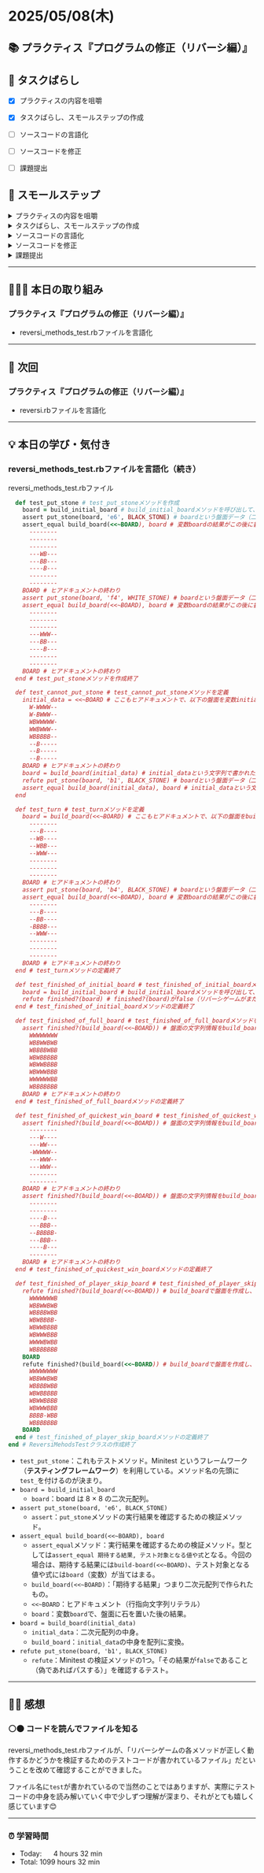 # 2025/05/08(木)
## 📚 プラクティス『プログラムの修正（リバーシ編）』


## 🧩 タスクばらし
- [x] プラクティスの内容を咀嚼
- [x] タスクばらし、スモールステップの作成
- [ ] ソースコードの言語化
- [ ] ソースコードを修正
- [ ] 課題提出


## 🐾 スモールステップ
<details><summary>プラクティスの内容を咀嚼</summary>

- [x] プラクティスの内容を咀嚼
</details>

<details><summary>タスクばらし、スモールステップの作成</summary>

- [x] タスクばらし、スモールステップの作成
</details>

<details><summary>ソースコードの言語化</summary>

- [ ] ソースコードの言語化 **※①から順に行う**
  - [x] ① reversi_methods_test.rb
  - [ ] ② reversi.rb
  - [ ] ③ reversi_methods.rb
  - [ ] ④ position.rb


</details>

<details><summary>ソースコードを修正</summary>

- [ ] ソースコードを修正
  - test_cannot_put_stone
    - [ ] 修正
  - test_finished_of_quickest_win_board
    - [ ] 修正
  - test_put_stone
    - [ ] 修正
  - test_turn
    - [ ] 修正
  - test_finished_of_full_board
    - [ ] 修正

</details>

<details><summary>課題提出</summary>

- [ ] 修正したソースコードを Pull Request としてアップ
- [ ] Pull Request としてアップした URL とテストコードの実行結果を提出
</details>


---


## 🧑🏻‍💻 本日の取り組み
### プラクティス『プログラムの修正（リバーシ編）』
- reversi_methods_test.rbファイルを言語化


---


## 🎯 次回
### プラクティス『プログラムの修正（リバーシ編）』
- reversi.rbファイルを言語化
    

---


## 💡 本日の学び・気付き
### reversi_methods_test.rbファイルを言語化（続き）
reversi_methods_test.rbファイル
```ruby
  def test_put_stone # test_put_stoneメソッドを作成
    board = build_initial_board # build_initial_boardメソッドを呼び出して、その結果をローカル変数boardに代入する。ここで得られるboardは、8×8の二次元配列。この変数boardを使って以降のテストで石を置いていく
    assert put_stone(board, 'e6', BLACK_STONE) # boardという盤面データ（二次元配列）に対して、'e6'の位置に黒石（BLACK_STONE）を置く処理を行うput_stoneメソッドの実行結果をassertメソッドで検証する
    assert_equal build_board(<<~BOARD), board # 変数boardの結果がこの後に書かれた盤面BOARD（期待する結果）になることをassert_equalメソッドで検証している
      --------
      --------
      --------
      ---WB---
      ---BB---
      ----B---
      --------
      --------
    BOARD # ヒアドキュメントの終わり
    assert put_stone(board, 'f4', WHITE_STONE) # boardという盤面データ（二次元配列）に対して、'f4'の位置に白石（WHITE_STONE）を置く処理を行うput_stoneメソッドの実行結果をassertメソッドで検証する
    assert_equal build_board(<<~BOARD), board # 変数boardの結果がこの後に書かれた盤面BOARD（期待する結果）になることをassert_equalメソッドで検証している
      --------
      --------
      --------
      ---WWW--
      ---BB---
      ----B---
      --------
      --------
    BOARD # ヒアドキュメントの終わり
  end # test_put_stoneメソッドを作成終了

  def test_cannot_put_stone # test_cannot_put_stoneメソッドを定義
    initial_data = <<~BOARD # ここもヒアドキュメントで、以下の盤面を変数initial_dataに代入
      W-WWWW--
      W-BWWW--
      WBWWWWW-
      WWBWWW--
      WBBBBB--
      --B-----
      --B-----
      --B-----
    BOARD # ヒアドキュメントの終わり
    board = build_board(initial_data) # initial_dataという文字列で書かれた盤面の情報をbuild_boardメソッドで配列に変換し、それを変数boardに代入する
    refute put_stone(board, 'b1', BLACK_STONE) # boardという盤面データ（二次元配列）に対して、'b1'の位置に黒石（BLACK_STONE）を置く処理を行うput_stoneメソッドの実行結果をrefuteメソッドで検証する
    assert_equal build_board(initial_data), board # initial_dataという文字列で書かれた盤面の情報をbuild_boardメソッドで配列に変換した情報（期待する結果）と、変数boardの中身が同じなのかassert_equalメソッドで検証している
  end

  def test_turn # test_turnメソッドを定義
    board = build_board(<<~BOARD) # ここもヒアドキュメントで、以下の盤面をbuild_boardメソッドで配列化し、その結果を変数boardに代入する。
      --------
      ---B----
      --WB----
      --WBB---
      --WWW---
      --------
      --------
      --------
    BOARD # ヒアドキュメントの終わり
    assert put_stone(board, 'b4', BLACK_STONE) # boardという盤面データ（二次元配列）に対して、'b4'の位置に黒石（BLACK_STONE）を置く処理を行うput_stoneメソッドの実行結果をassertメソッドで検証する
    assert_equal build_board(<<~BOARD), board # 変数boardの結果がこの後に書かれた盤面BOARD（期待する結果）になることをassert_equalメソッドで検証している
      --------
      ---B----
      --BB----
      -BBBB---
      --WWW---
      --------
      --------
      --------
    BOARD # ヒアドキュメントの終わり
  end # test_turnメソッドの定義終了

  def test_finished_of_initial_board # test_finished_of_initial_boardメソッドを定義
    board = build_initial_board # build_initial_boardメソッドを呼び出して、その戻り値をローカル変数boardに代入する
    refute finished?(board) # finished?(board)がfalse（リバーシゲームがまだ終了していない）であることをrefuteメソッドで検証する
  end # test_finished_of_initial_boardメソッドの定義終了

  def test_finished_of_full_board # test_finished_of_full_boardメソッドを定義
    assert finished?(build_board(<<~BOARD)) # 盤面の文字列情報をbuild_boardで配列化し、finished?で終了していることをassertメソッドで検証する。
      WWWWWWWW
      WBBWWBWB
      WBBBBWBB
      WBWBBBBB
      WBWWBBBB
      WBWWWBBB
      WWWWWWBB
      WBBBBBBB
    BOARD # ヒアドキュメントの終わり
  end # test_finished_of_full_boardメソッドの定義終了

  def test_finished_of_quickest_win_board # test_finished_of_quickest_win_boardメソッドを定義
    assert finished?(build_board(<<~BOARD)) # 盤面の文字列情報をbuild_boardで配列化し、finished?で終了していることをassertメソッドで検証する。
      --------
      ---W----
      ---WW---
      -WWWWW--
      ---WWW--
      ---WWW--
      --------
      --------
    BOARD # ヒアドキュメントの終わり
    assert finished?(build_board(<<~BOARD)) # 盤面の文字列情報をbuild_boardで配列化し、finished?で終了していることをassertメソッドで検証する。
      --------
      --------
      ----B---
      ---BBB--
      --BBBBB-
      ---BBB--
      ----B---
      --------
    BOARD # ヒアドキュメントの終わり
  end # test_finished_of_quickest_win_boardメソッドの定義終了

  def test_finished_of_player_skip_board # test_finished_of_player_skip_boardメソッドを定義
    refute finished?(build_board(<<~BOARD)) # build_boardで盤面を作成し、finished?がまだ終了ではないことをrefuteメソッドで検証する
      WWWWWWWB
      WBBWWBWB
      WBBBBWBB
      WBWBBBB-
      WBWWBBBB
      WBWWWBBB
      WWWWBWBB
      WBBBBBBB
    BOARD
    refute finished?(build_board(<<~BOARD)) # build_boardで盤面を作成し、finished?がまだ終了ではないことをrefuteメソッドで検証する
      WWWWWWWW
      WBBWWBWB
      WBBBBWBB
      WBWBBBBB
      WBWWBBBB
      WBWWWBBB
      BBBB-WBB
      WBBBBBBB
    BOARD
  end # test_finished_of_player_skip_boardメソッドの定義終了
end # ReversiMehodsTestクラスの作成終了
```
- `test_put_stone`：これもテストメソッド。Minitest というフレームワーク（**テスティングフレームワーク**）を利用している。メソッド名の先頭に`test_`を付けるのが決まり。
- `board = build_initial_board`
  - `board`：board は 8 × 8 の二次元配列。
- `assert put_stone(board, 'e6', BLACK_STONE)`
  - `assert`：`put_stone`メソッドの実行結果を確認するための検証メソッド。
- `assert_equal build_board(<<~BOARD), board`
  - `assert_equal`メソッド：実行結果を確認するための検証メソッド。型としては`assert_equal 期待する結果, テスト対象となる値や式`となる。今回の場合は、期待する結果には`build-board(<<~BOARD)`、テスト対象となる値や式には`board`（変数）が当てはまる。
  - `build_board(<<~BOARD)`：「期待する結果」つまり二次元配列で作られたもの。
  - `<<~BOARD`：ヒアドキュメント（行指向文字列リテラル）
  - `board`：変数`board`で、盤面に石を置いた後の結果。
- `board = build_board(initial_data)`
  - `initial_data`：二次元配列の中身。
  - `build_board`：`initial_data`の中身を配列に変換。
- `refute put_stone(board, 'b1', BLACK_STONE)`
  - `refute`：Minitest の検証メソッドの1つ。「その結果が`false`であること（偽であればパスする）」を確認するテスト。


---


## ✍🏻 感想
### ⚪️⚫️ コードを読んでファイルを知る
reversi_methods_test.rbファイルが、「リバーシゲームの各メソッドが正しく動作するかどうかを検証するためのテストコードが書かれているファイル」だということを改めて確認することができました。

ファイル名に`test`が書かれているので当然のことではありますが、実際にテストコードの中身を読み解いていく中で少しずつ理解が深まり、それがとても嬉しく感じています😊


---


### ⏰ 学習時間
- Today:&nbsp;&nbsp;&nbsp;&nbsp;&nbsp; 4 hours 32 min
- Total: 1099 hours 32 min
